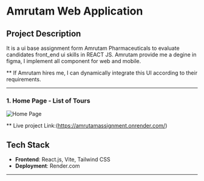 # Amrutam Web Application

## Project Description
It is a ui base assignment form Amrutam Pharmaceuticals to evaluate candidates front_end ui skills in REACT JS. Amrutam provide me a degine in figma, I implement all component for web and mobile.

** If Amrutam hires me, I can dynamically integrate this UI according to their requirements.

---
### 1. Home Page - List of Tours
![Home Page](https://github.com/HusainMahtab/travelApp/blob/main/front_end/src/assets/projectImage.pn)

** Live project Link:(https://amrutamassignment.onrender.com/)
## Tech Stack

- **Frontend**: React.js, Vite, Tailwind CSS
- **Deployment**: Render.com

---


